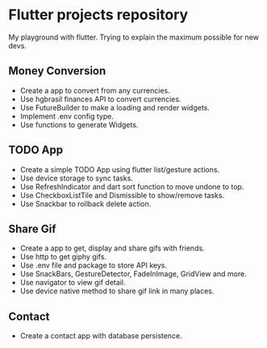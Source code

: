 # Flutter projects repository

My playground with flutter. 
Trying to explain the maximum possible for new devs.

## Money Conversion 

- Create a app to convert from any currencies.
- Use hgbrasil finances API to convert currencies.
- Use FutureBuilder to make a loading and render widgets.
- Implement .env config type.
- Use functions to generate Widgets.


## TODO App

- Create a simple TODO App using flutter list/gesture actions.
- Use device storage to sync tasks.
- Use RefreshIndicator and dart sort function to move undone to top.
- Use CheckboxListTile and Dismissible to show/remove tasks. 
- Use Snackbar to rollback delete action.


## Share Gif

- Create a app to get, display and share gifs with friends.
- Use http to get giphy gifs.
- Use .env file and package to store API keys.
- Use SnackBars, GestureDetector, FadeInImage, GridView and more.
- Use navigator to view gif detail.
- Use device native method to share gif link in many places.

## Contact

- Create a contact app with database persistence.
